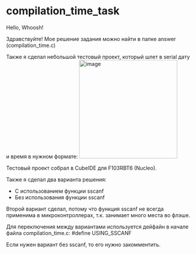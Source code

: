 # compilation_time_task
Hello, Whoosh!

Здравствуйте!
Мое решение задания можно найти в папке answer (compilation_time.c)

Также я сделал небольшой тестовый проект, который шлет в serial дату и время в нужном формате:
<img width="265" alt="image" src="https://github.com/nktsb/compilation_time_task/assets/55137551/791e8480-946a-4112-9afc-eb4441b148e5">

Тестовый проект собрал в CubeIDE для F103RBT6 (Nucleo).

Также я сделал два варианта решения:
- С использованием функции sscanf
- Без использования функции sscanf

Второй вариант сделал, потому что функция sscanf не всегда применима в микроконтроллерах, т.к. занимает много места во флэше.

Для переключения между вариантами используется дейфайн в начале файла compilation_time.c:
#define USING_SSCANF

Если нужен вариант без sscanf, то его нужно закомментить.
